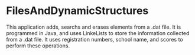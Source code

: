 # FilesAndDynamicStructures
This application adds, searchs and erases elements from a .dat file.
It is programmed in Java, and uses LinkeLists to store the information collected from a .dat file.
It uses registration numbers, school name, and scores to perform these operations.
